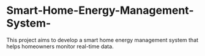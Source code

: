 # Smart-Home-Energy-Management-System-
This project aims to develop a smart home energy management system that helps homeowners monitor real-time data. 
